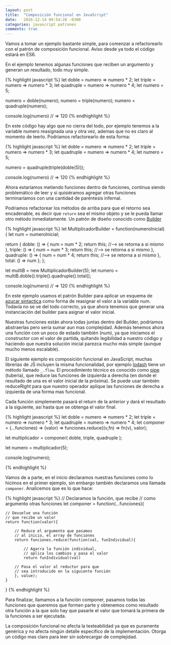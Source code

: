 ```yaml
---
layout: post
title:  "Composición funcional en JavaScript"
date:   2016-12-14 09:54:26 -0300
categories: javascript patrones
comments: true
---
```

Vamos a tomar un ejemplo bastante simple, para comenzar a refactorearlo con el patrón de composición funcional. Aviso desde ya todo el código estará en ES6.

En el ejemplo tenemos algunas funciones que reciben un argumento y generan un resultado, todo muy simple.

{% highlight javascript %}
let doble = numero => numero * 2;
let triple = numero => numero * 3;
let quadruple = numero => numero * 4;
let numero = 5;

numero = doble(numero);
numero = triple(numero);
numero = quadruple(numero);

console.log(numero) // => 120
{% endhighlight %}


En este código hay algo que no cierra del todo, por ejemplo tenemos a la variable numero reasignada una y otra vez, ademas que no es claro al momento de leerlo. Podríamos refactorearlo de esta forma:

{% highlight javascript %}
let doble = numero => numero * 2;
let triple = numero => numero * 3;
let quadruple = numero => numero * 4;
let numero = 5;

numero = quadruple(triple(doble(5)));

console.log(numero) // => 120
{% endhighlight %}

Ahora estaríamos metiendo funciones dentro de funciones, continua siendo problemático de leer y si quisiéramos agregar otras funciones terminaríamos con una cantidad de paréntesis infernal.

Podriamos refactorear los métodos de arriba para que el retorno sea encadenable, es decir que `return` sea el mismo objeto y se le pueda llamar otro método inmediatamente. Un patrón de diseño conocido como [Builder][builder]

{% highlight javascript %}
let MultiplicadorBuilder = function(numeroInicial) {
  let num = numeroInicial;

  return {
      doble: () => {
        num = num * 2;
        return this; //--> se retorna a si mismo
      },
      triple: () => {
        num = num * 3;
        return this; //--> se retorna a si mismo
      },
      quadruple: () => {
        num = num * 4;
        return this; //--> se retorna a si mismo
      },
      total: () => num
  };
};

let multiB = new MultiplicadorBuilder(5);
let numero = multiB.doble().triple().quadruple().total();

console.log(numero) // => 120
{% endhighlight %}

En este ejemplo usamos el patrón Builder para aplicar un esquema de [azucar sintactica][azucar] como forma de reasignar el valor a la variable num. Todavía no se ve del todo correcto, ya que ahora tenemos que generar una instanciación del builder para asignar el valor inicial.

Nuestras funciones están ahora todas juntas dentro del Builder, podríamos abstraerlas pero sería sumar aun mas complejidad. Además tenemos ahora una función con un poco de estado también (num), ya que iniciamos el constructor con el valor de partida, quitando legibilidad a nuestro código y haciendo que nuestra solución inicial parezca mucho más simple (aunque mucho menos escalable).

El siguiente ejemplo es composición funcional en JavaScript, muchas librerías de JS incluyen la misma funcionalidad, por ejemplo [lodash][lodash] tiene un método llamado `_.flow`. El procedimiento técnico es conocido como [pipe][pipe] (tubería), que reduce las funciones de izquierda a derecha (en donde el resultado de una es el valor inicial de la próxima). Se puede usar también reduceRight para que nuestro operador aplique las funciones de derecha a izquierda de una forma mas funcional.

Cada función simplemente pasará el return de la anterior y dará el resultado a la siguiente, así hasta que se obtenga el valor final.

{% highlight javascript %}
let doble = numero => numero * 2;
let triple = numero => numero * 3;
let quadruple = numero => numero * 4;
let componer = (...funciones) => (valor) => funciones.reduce((v,fn) => fn(v), valor);

let multiplicador = componer(
    doble,
    triple,
    quadruple
);

let numero = multiplicador(5);

console.log(numero);

{% endhighlight %}

Vamos de a parte, en el inicio declaramos nuestras funciones como lo hicimos en el primer ejemplo, sin embargo también declaramos una llamada `componer`. Analicemos que es lo que hace:

{% highlight javascript %}
// Declaramos la función, que recibe
// como argumento otras funciones
let componer = function(...funciones){

    // Devuelve una función
    // que recibe un valor
    return function(valor){

        // Reduce el argumento que pasamos
        // al inicio, el array de funciones
        return funciones.reduce(function(val, funIndividual){

            // Agarra la función individual,
            // aplica los cambios y pasa el valor
            return funIndividual(val)

        // Pasa el valor al reductor para que
        // sea introducido en la siguiente función
        }, value);
    }
}
{% endhighlight %}

Para finalizar, llamamos a la función componer, pasamos todas las funciones que queremos que formen parte y obtenemos como resultado otra función a la que solo hay que pasarle el valor que tomará la primera de la funciones a ser ejecutada.

La composición funcional no afecta la testeabilidad ya que es puramente genérica y no afecta ningún detalle especifico de la implementación. Otorga un código mas claro para leer sin sobrecargar de complejidad.

[azucar]:    https://es.wikipedia.org/wiki/Az%C3%BAcar_sint%C3%A1ctico
[builder]:   https://es.wikipedia.org/wiki/Builder_(patr%C3%B3n_de_dise%C3%B1o)
[pipe]:      https://es.wikipedia.org/wiki/Tuber%C3%ADa_(inform%C3%A1tica)
[lodash]:    https://lodash.com/
